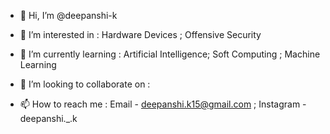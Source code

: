 - 👋 Hi, I’m @deepanshi-k
 
- 👀 I’m interested in :
        Hardware Devices ;
        Offensive Security
        
- 🌱 I’m currently learning :
        Artificial Intelligence;
        Soft Computing ;
        Machine Learning
 
- 💞️ I’m looking to collaborate on :

- 📫 How to reach me :
        Email - deepanshi.k15@gmail.com ;
        Instagram - deepanshi._.k

<!---
deepanshi-k/deepanshi-k is a ✨ special ✨ repository because its `README.md` (this file) appears on your GitHub profile.
You can click the Preview link to take a look at your changes.
--->
